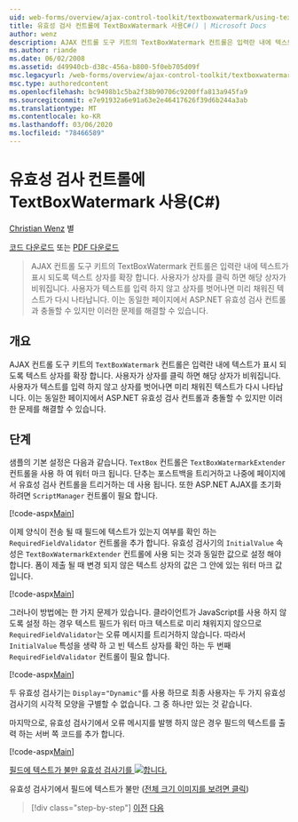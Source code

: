 ```yaml
---
uid: web-forms/overview/ajax-control-toolkit/textboxwatermark/using-textboxwatermark-with-validation-controls-cs
title: 유효성 검사 컨트롤에 TextBoxWatermark 사용C#() | Microsoft Docs
author: wenz
description: AJAX 컨트롤 도구 키트의 TextBoxWatermark 컨트롤은 입력란 내에 텍스트가 표시 되도록 텍스트 상자를 확장 합니다. 사용자가 상자를 클릭 하면 ...
ms.author: riande
ms.date: 06/02/2008
ms.assetid: d49940cb-d38c-456a-b800-5f0eb705d09f
msc.legacyurl: /web-forms/overview/ajax-control-toolkit/textboxwatermark/using-textboxwatermark-with-validation-controls-cs
msc.type: authoredcontent
ms.openlocfilehash: bc9498b1c5ba2f38b90706c9200ffa813a945fa9
ms.sourcegitcommit: e7e91932a6e91a63e2e46417626f39d6b244a3ab
ms.translationtype: MT
ms.contentlocale: ko-KR
ms.lasthandoff: 03/06/2020
ms.locfileid: "78466589"
---
```

# <a name="using-textboxwatermark-with-validation-controls-c"></a>유효성 검사 컨트롤에 TextBoxWatermark 사용(C#)

[Christian Wenz](https://github.com/wenz) 별

[코드 다운로드](https://download.microsoft.com/download/9/3/f/93f8daea-bebd-4821-833b-95205389c7d0/TextBoxWatermark2.cs.zip) 또는 [PDF 다운로드](https://download.microsoft.com/download/b/6/a/b6ae89ee-df69-4c87-9bfb-ad1eb2b23373/textboxwatermark2CS.pdf)

> AJAX 컨트롤 도구 키트의 TextBoxWatermark 컨트롤은 입력란 내에 텍스트가 표시 되도록 텍스트 상자를 확장 합니다. 사용자가 상자를 클릭 하면 해당 상자가 비워집니다. 사용자가 텍스트를 입력 하지 않고 상자를 벗어나면 미리 채워진 텍스트가 다시 나타납니다. 이는 동일한 페이지에서 ASP.NET 유효성 검사 컨트롤과 충돌할 수 있지만 이러한 문제를 해결할 수 있습니다.

## <a name="overview"></a>개요

AJAX 컨트롤 도구 키트의 `TextBoxWatermark` 컨트롤은 입력란 내에 텍스트가 표시 되도록 텍스트 상자를 확장 합니다. 사용자가 상자를 클릭 하면 해당 상자가 비워집니다. 사용자가 텍스트를 입력 하지 않고 상자를 벗어나면 미리 채워진 텍스트가 다시 나타납니다. 이는 동일한 페이지에서 ASP.NET 유효성 검사 컨트롤과 충돌할 수 있지만 이러한 문제를 해결할 수 있습니다.

## <a name="steps"></a>단계

샘플의 기본 설정은 다음과 같습니다. `TextBox` 컨트롤은 `TextBoxWatermarkExtender` 컨트롤을 사용 하 여 워터 마크 됩니다. 단추는 포스트백을 트리거하고 나중에 페이지에서 유효성 검사 컨트롤을 트리거하는 데 사용 됩니다. 또한 ASP.NET AJAX를 초기화 하려면 `ScriptManager` 컨트롤이 필요 합니다.

[!code-aspx[Main](using-textboxwatermark-with-validation-controls-cs/samples/sample1.aspx)]

이제 양식이 전송 될 때 필드에 텍스트가 있는지 여부를 확인 하는 `RequiredFieldValidator` 컨트롤을 추가 합니다. 유효성 검사기의 `InitialValue` 속성은 `TextBoxWatermarkExtender` 컨트롤에 사용 되는 것과 동일한 값으로 설정 해야 합니다. 폼이 제출 될 때 변경 되지 않은 텍스트 상자의 값은 그 안에 있는 워터 마크 값입니다.

[!code-aspx[Main](using-textboxwatermark-with-validation-controls-cs/samples/sample2.aspx)]

그러나이 방법에는 한 가지 문제가 있습니다. 클라이언트가 JavaScript를 사용 하지 않도록 설정 하는 경우 텍스트 필드가 워터 마크 텍스트로 미리 채워지지 않으므로 `RequiredFieldValidator`는 오류 메시지를 트리거하지 않습니다. 따라서 `InitialValue` 특성을 생략 하 고 빈 텍스트 상자를 확인 하는 두 번째 `RequiredFieldValidator` 컨트롤이 필요 합니다.

[!code-aspx[Main](using-textboxwatermark-with-validation-controls-cs/samples/sample3.aspx)]

두 유효성 검사기는 `Display`=`"Dynamic"`를 사용 하므로 최종 사용자는 두 가지 유효성 검사기의 시각적 모양을 구별할 수 없습니다. 그 중 하나만 있는 것 같습니다.

마지막으로, 유효성 검사기에서 오류 메시지를 발행 하지 않은 경우 필드의 텍스트를 출력 하는 서버 쪽 코드를 추가 합니다.

[!code-aspx[Main](using-textboxwatermark-with-validation-controls-cs/samples/sample4.aspx)]

[필드에 텍스트가 불만 유효성 검사기를 ![합니다.](using-textboxwatermark-with-validation-controls-cs/_static/image2.png)](using-textboxwatermark-with-validation-controls-cs/_static/image1.png)

유효성 검사기에서 필드에 텍스트가 불만 ([전체 크기 이미지를 보려면 클릭](using-textboxwatermark-with-validation-controls-cs/_static/image3.png))

> [!div class="step-by-step"]
> [이전](using-textboxwatermark-in-a-formview-cs.md)
> [다음](using-textboxwatermark-in-a-formview-vb.md)
